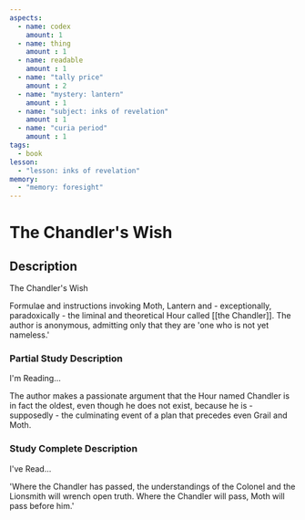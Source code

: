 ```yaml
---
aspects: 
  - name: codex
    amount: 1
  - name: thing
    amount : 1
  - name: readable
    amount : 1
  - name: "tally price"
    amount : 2
  - name: "mystery: lantern"
    amount : 1
  - name: "subject: inks of revelation"
    amount : 1
  - name: "curia period"
    amount : 1
tags:
  - book
lesson:
  - "lesson: inks of revelation"
memory:
  - "memory: foresight"
---
```


# The Chandler's Wish

## Description
The Chandler's Wish

Formulae and instructions invoking Moth, Lantern and - exceptionally, paradoxically - the liminal and theoretical Hour called [[the Chandler]]. The author is anonymous, admitting only that they are 'one who is not yet nameless.'
### Partial Study Description
I'm Reading...

The author makes a passionate argument that the Hour named Chandler is in fact the oldest, even though he does not exist, because he is - supposedly - the culminating event of a plan that precedes even Grail and Moth.
### Study Complete Description
I've Read...

'Where the Chandler has passed, the understandings of the Colonel and the Lionsmith will wrench open truth. Where the Chandler will pass, Moth will pass before him.'